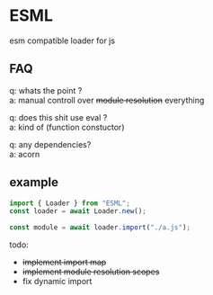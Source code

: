 # ESML
esm compatible loader for js

## FAQ
q: whats the point ?\
a: manual controll over ~~module resolution~~ everything

q: does this shit use eval ?\
a: kind of (function constuctor)

q: any dependencies?\
a: acorn

## example

```js
import { Loader } from "ESML";
const loader = await Loader.new();

const module = await loader.import("./a.js");
```

todo:
 - ~~implement import map~~
 - ~~implement module resolution scopes~~
 - fix dynamic import
